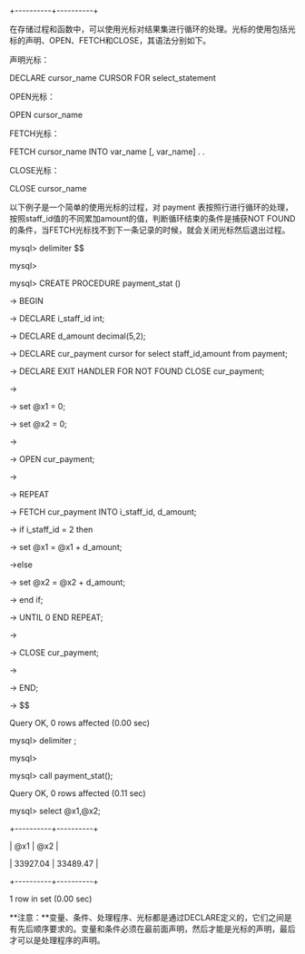 +----------+----------+



在存储过程和函数中，可以使用光标对结果集进行循环的处理。光标的使用包括光标的声明、OPEN、FETCH和CLOSE，其语法分别如下。

声明光标：

DECLARE cursor_name CURSOR FOR select_statement

OPEN光标：

OPEN cursor_name

FETCH光标：

FETCH cursor_name INTO var_name [, var_name] . .

CLOSE光标：

CLOSE cursor_name

以下例子是一个简单的使用光标的过程，对 payment 表按照行进行循环的处理，按照staff_id值的不同累加amount的值，判断循环结束的条件是捕获NOT FOUND的条件，当FETCH光标找不到下一条记录的时候，就会关闭光标然后退出过程。

mysql> delimiter $$

mysql>

mysql> CREATE PROCEDURE payment_stat ()

-> BEGIN

-> DECLARE i_staff_id int;

-> DECLARE d_amount decimal(5,2);

-> DECLARE cur_payment cursor for select staff_id,amount from payment;

-> DECLARE EXIT HANDLER FOR NOT FOUND CLOSE cur_payment;

->

-> set @x1 = 0;

-> set @x2 = 0;

->

-> OPEN cur_payment;

->

-> REPEAT

-> FETCH cur_payment INTO i_staff_id, d_amount;

-> if i_staff_id = 2 then

-> set @x1 = @x1 + d_amount;

->else

-> set @x2 = @x2 + d_amount;

-> end if;

-> UNTIL 0 END REPEAT;

->

-> CLOSE cur_payment;

->

-> END;

-> $$

Query OK, 0 rows affected (0.00 sec)

mysql> delimiter ;

mysql>

mysql> call payment_stat();

Query OK, 0 rows affected (0.11 sec)

mysql> select @x1,@x2;

+----------+----------+

| @x1 | @x2 |

| 33927.04 | 33489.47 |

+----------+----------+

1 row in set (0.00 sec)

**注意：**变量、条件、处理程序、光标都是通过DECLARE定义的，它们之间是有先后顺序要求的。变量和条件必须在最前面声明，然后才能是光标的声明，最后才可以是处理程序的声明。



